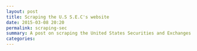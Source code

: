 ```yaml
---
layout: post
title: Scraping the U.S S.E.C's website
date: 2015-03-08 20:20
permalink: scraping-sec
summary: A post on scraping the United States Securities and Exchanges Commission's website.
categories:
---
```

